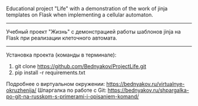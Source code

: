 Educational project "Life" with a demonstration of the work of jinja templates on Flask when implementing a cellular automaton.
___
Учебный проект "Жизнь" с демонстрацией работы шаблонов jinja на Flask при реализации клеточного автомата.

___
Установка проекта (команды в терминале):
1. git clone https://github.com/Bednyakov/ProjectLife.git
2. pip install -r requirements.txt

Подробнее о виртуальном окружении: https://bednyakov.ru/virtualnye-okruzhenija/
Шпаргалка по работе с Git: https://bednyakov.ru/shpargalka-po-git-na-russkom-s-primerami-i-opisaniem-komand/
   

